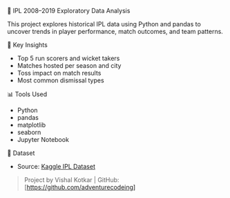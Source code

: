  🏏 IPL 2008–2019 Exploratory Data Analysis

This project explores historical IPL data using Python and pandas to uncover trends in player performance, match outcomes, and team patterns.

📌 Key Insights
- Top 5 run scorers and wicket takers
- Matches hosted per season and city
- Toss impact on match results
- Most common dismissal types

 📊 Tools Used
- Python
- pandas
- matplotlib
- seaborn
- Jupyter Notebook

📂 Dataset
- Source: [Kaggle IPL Dataset](https://www.kaggle.com/datasets/ramjidoolla/ipl-data-set)

> Project by Vishal Kotkar | GitHub: [https://github.com/adventurecodeing]
